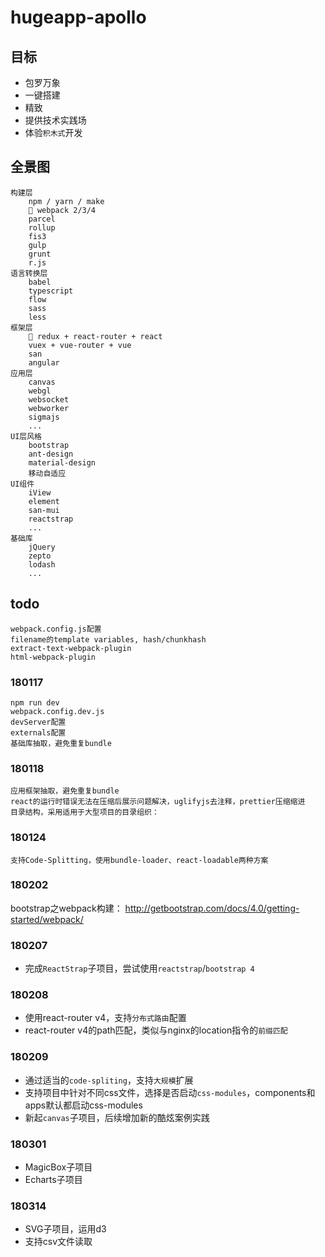 # hugeapp-apollo


## 目标

* 包罗万象
* 一键搭建
* 精致
* 提供技术实践场
* 体验`积木式`开发


## 全景图

    构建层
        npm / yarn / make
         webpack 2/3/4
        parcel
        rollup
        fis3
        gulp
        grunt
        r.js
    语言转换层
        babel 
        typescript
        flow
        sass
        less
    框架层
         redux + react-router + react
        vuex + vue-router + vue
        san
        angular
    应用层
        canvas
        webgl
        websocket
        webworker
        sigmajs
        ...
    UI层风格
        bootstrap
        ant-design
        material-design
        移动自适应
    UI组件
        iView
        element
        san-mui
        reactstrap
        ...
    基础库
        jQuery
        zepto
        lodash
        ...


## todo

    webpack.config.js配置
    filename的template variables, hash/chunkhash
    extract-text-webpack-plugin
    html-webpack-plugin


### 180117

    npm run dev
    webpack.config.dev.js
    devServer配置
    externals配置
    基础库抽取，避免重复bundle

### 180118

    应用框架抽取，避免重复bundle
    react的运行时错误无法在压缩后展示问题解决，uglifyjs去注释，prettier压缩缩进
    目录结构，采用适用于大型项目的目录组织：

### 180124

    支持Code-Splitting，使用bundle-loader、react-loadable两种方案




### 180202
bootstrap之webpack构建：
<http://getbootstrap.com/docs/4.0/getting-started/webpack/>


### 180207

* 完成`ReactStrap`子项目，尝试使用`reactstrap`/`bootstrap 4`


### 180208

* 使用react-router v4，支持`分布式路由`配置
* react-router v4的path匹配，类似与nginx的location指令的`前缀匹配`


### 180209

* 通过适当的`code-spliting`，支持`大规模`扩展
* 支持项目中针对不同css文件，选择是否启动`css-modules`，components和apps默认都启动css-modules
* 新起`canvas`子项目，后续增加新的酷炫案例实践

### 180301

* MagicBox子项目
* Echarts子项目

### 180314

* SVG子项目，运用d3
* 支持csv文件读取




